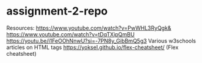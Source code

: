 # assignment-2-repo

Resources:
https://www.youtube.com/watch?v=PwWHL3RyQgk&
https://www.youtube.com/watch?v=tDqTXipQmBU
https://youtu.be/i1FeOOhNnwU?si=-7PN8y_GibBmQ5g3
Various w3schools articles on HTML tags
https://yoksel.github.io/flex-cheatsheet/ (Flex cheatsheet)
